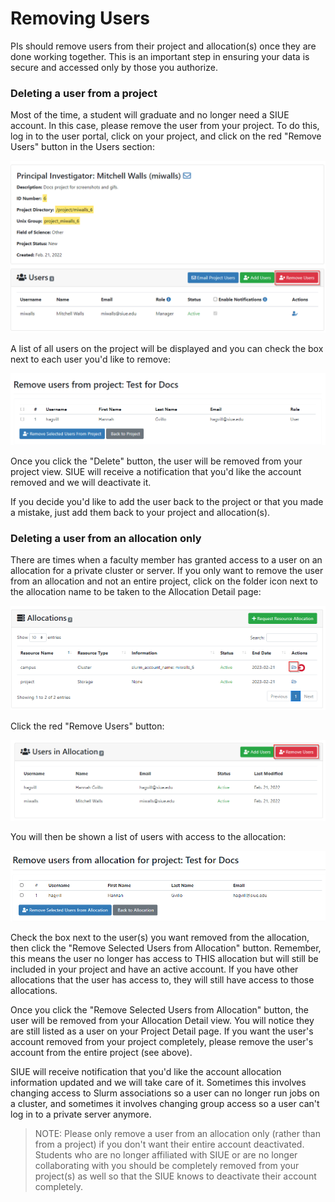 # Removing Users

PIs should remove users from their project and allocation(s) once they are done working together. This is an important step in ensuring your data is secure and accessed only by those you authorize.

### Deleting a user from a project

Most of the time, a student will graduate and no longer need a SIUE account. In this case, please remove the user from your project. To do this, log in to the user portal, click on your project, and click on the red "Remove Users" button in the Users section:

![Project Detail Remove Users Button](_media/project_and_allocation_management/project_detail_remove_users_button.png)

A list of all users on the project will be displayed and you can check the box next to each user you'd like to remove:

![Project Remove Users](_media/project_and_allocation_management/project_remove_users.png)

Once you click the "Delete" button, the user will be removed from your project view. SIUE will receive a notification that you'd like the account removed and we will deactivate it.

If you decide you'd like to add the user back to the project or that you made a mistake, just add them back to your project and allocation(s).

### Deleting a user from an allocation only

There are times when a faculty member has granted access to a user on an allocation for a private cluster or server. If you only want to remove the user from an allocation and not an entire project, click on the folder icon next to the allocation name to be taken to the Allocation Detail page:

![Project Allocation Detail](_media/project_and_allocation_management/project_detail_allocation_detail.png)

Click the red "Remove Users" button:

![Allocation Removes Users Button](_media/project_and_allocation_management/allocation_remove_users_button.png)

You will then be shown a list of users with access to the allocation:

![Allocation Removes Users](_media/project_and_allocation_management/allocation_remove_users.png)

Check the box next to the user(s) you want removed from the allocation, then click the "Remove Selected Users from Allocation" button. Remember, this means the user no longer has access to THIS allocation but will still be included in your project and have an active account. If you have other allocations that the user has access to, they will still have access to those allocations.

Once you click the "Remove Selected Users from Allocation" button, the user will be removed from your Allocation Detail view. You will notice they are still listed as a user on your Project Detail page. If you want the user's account removed from your project completely, please remove the user's account from the entire project (see above).

SIUE will receive notification that you'd like the account allocation information updated and we will take care of it. Sometimes this involves changing access to Slurm associations so a user can no longer run jobs on a cluster, and sometimes it involves changing group access so a user can't log in to a private server anymore.

> NOTE: Please only remove a user from an allocation only (rather than from a project) if you don't want their entire account deactivated. Students who are no longer affiliated with SIUE or are no longer collaborating with you should be completely removed from your project(s) as well so that the SIUE knows to deactivate their account completely.
